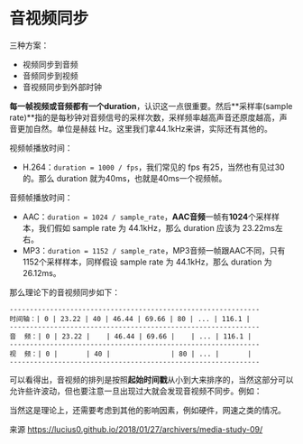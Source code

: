 # 音视频同步

三种方案：

- 视频同步到音频
- 音频同步到视频
- 音视频同步到外部时钟



**每一帧视频或音频都有一个duration**，认识这一点很重要。然后**采样率(sample rate)**指的是每秒钟对音频信号的采样次数，采样频率越高声音还原度越高，声音更加自然。单位是赫兹 Hz。这里我们拿44.1kHz来讲，实际还有其他的。

视频帧播放时间：

- H.264：`duration = 1000 / fps`，我们常见的 fps 有25，当然也有见过30的。那么 duration 就为40ms，也就是40ms一个视频帧。

音频帧播放时间：

- AAC：`duration = 1024 / sample_rate`，**AAC音频**一帧有**1024**个采样样本，我们假如 sample rate 为 44.1kHz，那么 duration 应该为 23.22ms左右。
- MP3：`duration = 1152 / sample_rate`，MP3音频一帧跟AAC不同，只有1152个采样样本，同样假设 sample rate 为 44.1kHz，那么 duration 为 26.12ms。

那么理论下的音视频同步如下：

```
--------------------------------------------------------------
时间轴：| 0 | 23.22 | 40 | 46.44 | 69.66 | 80 | ... | 116.1 |
--------------------------------------------------------------
音  频：| 0 | 23.22 |    | 46.44 | 69.66 |    | ... | 116.1 | 
--------------------------------------------------------------
视  频：| 0 |       | 40 |               | 80 | ... |       |
--------------------------------------------------------------
```

可以看得出，音视频的排列是按照**起始时间戳**从小到大来排序的，当然这部分可以允许些许波动，但也要注意一旦出现过大就会发现音视频不同步。例如：

当然这是理论上，还需要考虑到其他的影响因素，例如硬件，网速之类的情况。



来源 https://lucius0.github.io/2018/01/27/archivers/media-study-09/